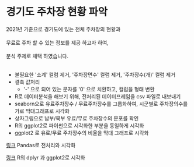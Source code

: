 # 경기도 주차장 현황 파악

2021년 기준으로 경기도에 있는 전체 주차장의 현황과
<br><br>
무료로 주차 할 수 있는 정보를 제공 하고자 하여,
<br><br>
분석 주제로 채택 하였습니다.
<br><br>
* 불필요한 '소계' 컬럼 제거, '주차장면수' 컬럼 제거, '주차장수(개)' 컬럼 제거
* 결측 값처리
  * '-' 으로 되어 있는 문자를 '0' 으로 치환하고, 컬럼을 형태 변환
* R로 데이터분석을 해보기 위해, 전처리된 데이터프레임을 csv 파일로 내보내기
* seaborn으로 유료주차장수 / 무료주차장수를 그룹화하여, 시군별로 주차장의수를 가로 막대그래프로 시각화
* 상자그림으로 남부/북부 유료/무료 주차장수의 분포를 확인
* R의 ggplot2로 파이썬으로 시각화한 부분을 동일하게 시각화
* ggplot2 로 유료/무료 주차장수의 비율을 막대 그래프로 시각화

[링크](https://github.com/SANGHEEZZANG/GGpark/blob/main/%EA%B2%BD%EA%B8%B0%EB%8F%84%EC%A3%BC%EC%B0%A8%EC%9E%A5%EC%88%98.ipynb) Pandas로 전처리와 시각화

[링크](https://github.com/SANGHEEZZANG/GGpark/blob/main/%EA%B2%BD%EA%B8%B0%EB%8F%84%EC%A3%BC%EC%B0%A8%EC%9E%A5%EC%88%98md.md) R의 dplyr 과 ggplot2로 시각화

